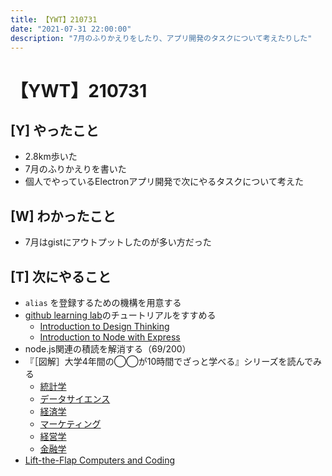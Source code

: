 ```yaml
---
title: 【YWT】210731
date: "2021-07-31 22:00:00"
description: "7月のふりかえりをしたり、アプリ開発のタスクについて考えたりした"
---
```


# 【YWT】210731

## [Y] やったこと

- 2.8km歩いた
- 7月のふりかえりを書いた
- 個人でやっているElectronアプリ開発で次にやるタスクについて考えた

## [W] わかったこと

- 7月はgistにアウトプットしたのが多い方だった

## [T] 次にやること

- `alias` を登録するための機構を用意する
- [github learning lab](https://lab.github.com/githubtraining)のチュートリアルをすすめる
  - [Introduction to Design Thinking](https://lab.github.com/githubtraining/introduction-to-design-thinking)
  - [Introduction to Node with Express](https://lab.github.com/everydeveloper/introduction-to-node-with-express)
- node.js関連の積読を解消する（69/200）
- 『［図解］大学4年間の◯◯が10時間でざっと学べる』シリーズを読んでみる
  - [統計学](https://www.amazon.co.jp/dp/B07PXB4NN9)
  - [データサイエンス](https://www.amazon.co.jp/dp/B07XNW3TQM)
  - [経済学](https://www.amazon.co.jp/dp/B01KNLFHH6)
  - [マーケティング](https://www.amazon.co.jp/dp/B07BNC2SV3)
  - [経営学](https://www.amazon.co.jp/dp/B071SKDF3L)
  - [金融学](https://www.amazon.co.jp/dp/B07BB6Z7FW)
- [Lift-the-Flap Computers and Coding](https://www.amazon.co.jp/dp/1409591514)
